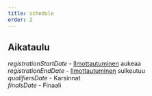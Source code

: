 ```yaml
---
title: schedule
order: 2
---
```


## Aikataulu

$registrationStartDate$ - [Ilmottautuminen](https://forms.gle/eNdR5P2SMZBWsvHK6) aukeaa  
$registrationEndDate$ - [Ilmottautuminen](https://forms.gle/eNdR5P2SMZBWsvHK6) sulkeutuu  
$qualifiersDate$ - Karsinnat  
$finalsDate$ - Finaali
